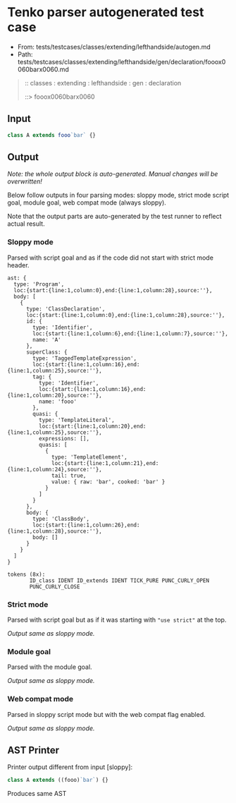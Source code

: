 # Tenko parser autogenerated test case

- From: tests/testcases/classes/extending/lefthandside/autogen.md
- Path: tests/testcases/classes/extending/lefthandside/gen/declaration/fooox0060barx0060.md

> :: classes : extending : lefthandside : gen : declaration
>
> ::> fooox0060barx0060

## Input


`````js
class A extends fooo`bar` {}
`````

## Output

_Note: the whole output block is auto-generated. Manual changes will be overwritten!_

Below follow outputs in four parsing modes: sloppy mode, strict mode script goal, module goal, web compat mode (always sloppy).

Note that the output parts are auto-generated by the test runner to reflect actual result.

### Sloppy mode

Parsed with script goal and as if the code did not start with strict mode header.

`````
ast: {
  type: 'Program',
  loc:{start:{line:1,column:0},end:{line:1,column:28},source:''},
  body: [
    {
      type: 'ClassDeclaration',
      loc:{start:{line:1,column:0},end:{line:1,column:28},source:''},
      id: {
        type: 'Identifier',
        loc:{start:{line:1,column:6},end:{line:1,column:7},source:''},
        name: 'A'
      },
      superClass: {
        type: 'TaggedTemplateExpression',
        loc:{start:{line:1,column:16},end:{line:1,column:25},source:''},
        tag: {
          type: 'Identifier',
          loc:{start:{line:1,column:16},end:{line:1,column:20},source:''},
          name: 'fooo'
        },
        quasi: {
          type: 'TemplateLiteral',
          loc:{start:{line:1,column:20},end:{line:1,column:25},source:''},
          expressions: [],
          quasis: [
            {
              type: 'TemplateElement',
              loc:{start:{line:1,column:21},end:{line:1,column:24},source:''},
              tail: true,
              value: { raw: 'bar', cooked: 'bar' }
            }
          ]
        }
      },
      body: {
        type: 'ClassBody',
        loc:{start:{line:1,column:26},end:{line:1,column:28},source:''},
        body: []
      }
    }
  ]
}

tokens (8x):
       ID_class IDENT ID_extends IDENT TICK_PURE PUNC_CURLY_OPEN
       PUNC_CURLY_CLOSE
`````

### Strict mode

Parsed with script goal but as if it was starting with `"use strict"` at the top.

_Output same as sloppy mode._

### Module goal

Parsed with the module goal.

_Output same as sloppy mode._

### Web compat mode

Parsed in sloppy script mode but with the web compat flag enabled.

_Output same as sloppy mode._

## AST Printer

Printer output different from input [sloppy]:

````js
class A extends ((fooo)`bar`) {}
````

Produces same AST
